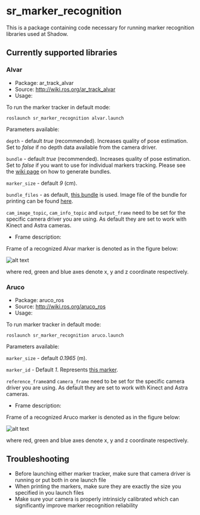 # sr_marker_recognition

This is a package containing code necessary for running marker recognition libraries used at Shadow.

## Currently supported libraries

### Alvar
- Package: ar_track_alvar
- Source: <http://wiki.ros.org/ar_track_alvar>
- Usage:

To run the marker tracker in default mode:

`roslaunch sr_marker_recognition alvar.launch`

Parameters available:

`depth` - default *true* (recommended). Increases quality of pose estimation. Set to *false* if no depth data available from the camera driver.

`bundle` - default *true* (recommended). Increases quality of pose estimation. Set to *false* if you want to use for individual markers tracking. Please see the [wiki page](http://wiki.ros.org/ar_track_alvar#ar_track_alvar.2BAC8-post-fuerte.Automatic_XML_bundle_file_generation) on how to generate bundles.

`marker_size` - default *9* (cm).

`bundle_files` - as default, [this bundle](https://github.com/shadow-robot/common_resources/blob/kinetic-devel/sr_description_common/ar_markers/ar_marker_0_1_2_3_a4.xml) is used. Image file of the bundle for printing can be found [here](https://github.com/shadow-robot/sr_vision/blob/SRC-1223/F_generify_extrinsic_calibration/sr_marker_recognition/doc/ar_marker_a4_border_right_size.png).

`cam_image_topic`, `cam_info_topic` and `output_frame` need to be set for the specific camera driver you are using. As default they are set to work with Kinect and Astra cameras.

- Frame description:

Frame of a recognized Alvar marker is denoted as in the figure below:

![alt text](https://github.com/shadow-robot/sr_vision/blob/SRC-1223/F_generify_extrinsic_calibration/sr_marker_recognition/doc/alvar_frame.jpg)

where red, green and blue axes denote x, y and z coordinate respectively.

### Aruco
- Package: aruco_ros
- Source: <http://wiki.ros.org/aruco_ros>
- Usage:

To run marker tracker in default mode:

`roslaunch sr_marker_recognition aruco.launch`

Parameters available:

`marker_size` - default *0.1965* (m).

`marker_id` - Default *1*. Represents [this marker](https://github.com/shadow-robot/sr_vision/blob/SRC-1223/F_generify_extrinsic_calibration/sr_marker_recognition/utils/aruco.png).

`reference_frame`and `camera_frame` need to be set for the specific camera driver you are using. As default they are set to work with Kinect and Astra cameras.

- Frame description:

Frame of a recognized Aruco marker is denoted as in the figure below:

![alt text](https://github.com/shadow-robot/sr_vision/blob/SRC-1223/F_generify_extrinsic_calibration/sr_marker_recognition/doc/aruco_frame.jpg)

where red, green and blue axes denote x, y and z coordinate respectively.

## Troubleshooting
- Before launching either marker tracker, make sure that camera driver is running or put both in one launch file
- When printing the markers, make sure they are exactly the size you specified in you launch files
- Make sure your camera is properly intrinsicly calibrated which can significantly improve marker recognition reliability

